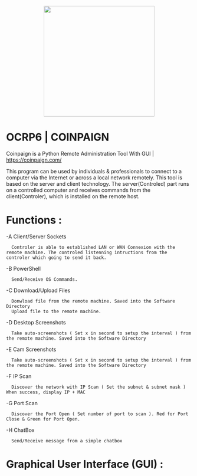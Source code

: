 <p align="center">
    <img src="https://coinpaign.com/wp-content/themes/thefox/images/logo1.png" width="300" />
</p>
 
# OCRP6 | COINPAIGN

Coinpaign is a Python Remote Administration Tool With GUI | https://coinpaign.com/

This program can be used by individuals & professionals to connect to a computer via the Internet or across a local network remotely. This tool is based on the server and client technology. The server(Controled) part runs on a controlled computer and receives commands from the client(Controler), which is installed on the remote host.

# Functions :

 -A Client/Server Sockets
 
      Controler is able to established LAN or WAN Connexion with the remote machine. The controled listenning intructions from the controler which going to send it back.
      
 -B PowerShell
 
      Send/Receive OS Commands.
      
 -C Download/Upload Files
      
      Donwload file from the remote machine. Saved into the Software Directory
      Upload file to the remote machine.
       
 -D Desktop Screenshots
 
      Take auto-screenshots ( Set x in second to setup the interval ) from the remote machine. Saved into the Software Directory 
      
 -E Cam Screenshots
      
      Take auto-screenshots ( Set x in second to setup the interval ) from the remote machine. Saved into the Software Directory
      
 -F IP Scan
      
      Discover the network with IP Scan ( Set the subnet & subnet mask ) When success, display IP + MAC
      
 -G Port Scan
 
      Discover the Port Open ( Set number of port to scan ). Red for Port Close & Green for Port Open.
      
 -H ChatBox 
      
      Send/Receive message from a simple chatbox
      
# Graphical User Interface (GUI) : 
